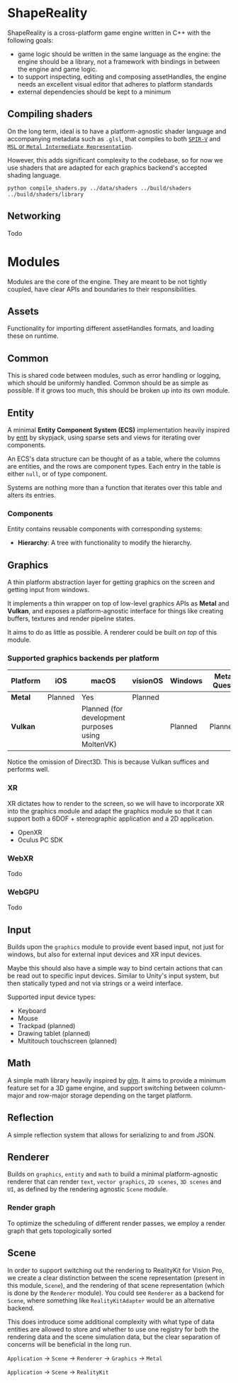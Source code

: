 # ShapeReality

ShapeReality is a cross-platform game engine written in C++ with the following goals:

- game logic should be written in the same language as the engine: the engine should be a library, not a framework with 
  bindings in between the engine and game logic. 
- to support inspecting, editing and composing assetHandles, the engine needs an excellent visual editor that adheres to 
  platform standards
- external dependencies should be kept to a minimum

## Compiling shaders

On the long term, ideal is to have a platform-agnostic shader language and accompanying metadata such as `.glsl`, that 
compiles to both [`SPIR-V`](https://www.khronos.org/spir/) and [`MSL` or `Metal Intermediate Representation`](https://developer.apple.com/documentation/metal/shader_libraries/building_a_shader_library_by_precompiling_source_files?language=objc). 

However, this adds significant complexity to the codebase, so for now we use shaders that are adapted for each graphics 
backend's accepted shading language.

```
python compile_shaders.py ../data/shaders ../build/shaders ../build/shaders/library
```

## Networking

Todo

# Modules

Modules are the core of the engine. They are meant to be not tightly coupled, have clear APIs
and boundaries to their responsibilities.

## Assets

Functionality for importing different assetHandles formats, and loading these on runtime.

## Common

This is shared code between modules, such as error handling or logging, which should be
uniformly handled. Common should be as simple as possible. If it grows too much, this should be broken up
into its own module.

## Entity

A minimal **Entity Component System (ECS)** implementation heavily inspired by [entt](https://github.com/skypjack/entt) by
skypjack, using sparse sets and views for iterating over components.

An ECS's data structure can be thought of as a table, where the columns are entities, and the rows are
component types. Each entry in the table is either `null`, or of type component.

Systems are nothing more than a function that iterates over this table and alters its entries.

### Components

Entity contains reusable components with corresponding systems:

- **Hierarchy**: A tree with functionality to modify the hierarchy.

## Graphics

A thin platform abstraction layer for getting graphics on the screen and getting input from windows.

It implements a thin wrapper on top of low-level graphics APIs as **Metal** and **Vulkan**, and exposes
a platform-agnostic interface for things like creating buffers, textures and render pipeline states.

It aims to do as little as possible. A renderer could be built *on top* of this module.

### Supported graphics backends per platform

| Platform   | iOS     | macOS                                             | visionOS | Windows | Meta Quest | Android |
|------------|---------|---------------------------------------------------|----------|---------|------------|---------|
| **Metal**  | Planned | Yes                                               | Planned  |         |            |         |
| **Vulkan** |         | Planned (for development purposes using MoltenVK) |          | Planned | Planned    | Planned |

Notice the omission of Direct3D. This is because Vulkan suffices and performs well.

### XR

XR dictates how to render to the screen, so we will have to incorporate XR into the graphics module and adapt the 
graphics module so that it can support both a 6DOF + stereographic application and a 2D application.  

- OpenXR
- Oculus PC SDK

### WebXR

Todo

### WebGPU

Todo

## Input

Builds upon the `graphics` module to provide event based input, not just for windows, but also for external
input devices and XR input devices.

Maybe this should also have a simple way to bind certain actions that can be read out to specific input devices.
Similar to Unity's input system, but then statically typed and not via strings or a weird interface.

Supported input device types:

- Keyboard
- Mouse
- Trackpad (planned)
- Drawing tablet (planned)
- Multitouch touchscreen (planned)

## Math

A simple math library heavily inspired by [glm](https://github.com/g-truc/glm). It aims to provide a minimum
feature set for a 3D game engine, and support switching between column-major and row-major storage depending
on the target platform.

## Reflection

A simple reflection system that allows for serializing to and from JSON.

## Renderer

Builds on `graphics`, `entity` and `math` to build a minimal platform-agnostic renderer that can render `text`, 
`vector graphics`, `2D scenes`, `3D scenes` and `UI`, as defined by the rendering agnostic `Scene` module. 

### Render graph

To optimize the scheduling of different render passes, we employ a render graph that gets topologically sorted

## Scene

In order to support switching out the rendering to RealityKit for Vision Pro, we create a clear distinction between the
scene representation (present in this module, `Scene`), and the rendering of that scene representation (which is done
by the `Renderer` module). You could see `Renderer` as a backend for `Scene`, where something like `RealityKitAdapter`
would be an alternative backend.

This does introduce some additional complexity with what type of data entities are allowed to store and whether to use
one registry for both the rendering data and the scene simulation data, but the clear separation of concerns will be
beneficial in the long run. 

`Application` -> `Scene` -> `Renderer` -> `Graphics` -> `Metal`

`Application` -> `Scene` -> `RealityKit`